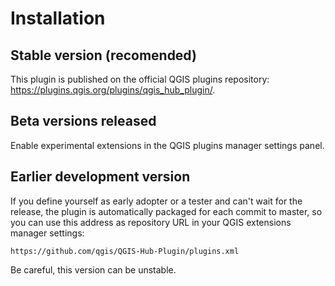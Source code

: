 # Installation

## Stable version (recomended)

This plugin is published on the official QGIS plugins repository: <https://plugins.qgis.org/plugins/qgis_hub_plugin/>.

## Beta versions released

Enable experimental extensions in the QGIS plugins manager settings panel.

## Earlier development version

If you define yourself as early adopter or a tester and can't wait for the release, the plugin is automatically packaged for each commit to master, so you can use this address as repository URL in your QGIS extensions manager settings:

```url
https://github.com/qgis/QGIS-Hub-Plugin/plugins.xml
```

Be careful, this version can be unstable.
